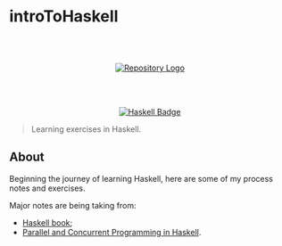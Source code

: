 # introToHaskell

<div align="center">
    <br>
    <br>

[![Repository Logo](https://github.com/Fazendaaa/introToHaskell/tree/master/logo/haskell.png)](https://github.com/Fazendaaa/introToHaskell/)


<br>
<br>
    
[![Haskell Badge](https://img.shields.io/badge/Haskell-%3C3-brightgreen.svg?longCache=true&style=for-the-badge)](https://haskell-lang.org/)

</div>

> Learning exercises in Haskell.

## About
Beginning the journey of learning Haskell, here are some of my process notes and exercises.

Major notes are being taking from:
* [Haskell book](http://haskellbook.com/);
* [Parallel and Concurrent Programming in Haskell](http://shop.oreilly.com/product/0636920026365.do).
